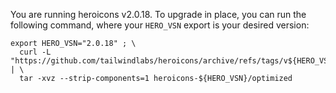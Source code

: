 You are running heroicons v2.0.18. To upgrade in place, you can run the following command,
where your `HERO_VSN` export is your desired version:

    export HERO_VSN="2.0.18" ; \
      curl -L "https://github.com/tailwindlabs/heroicons/archive/refs/tags/v${HERO_VSN}.tar.gz" | \
      tar -xvz --strip-components=1 heroicons-${HERO_VSN}/optimized